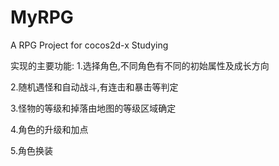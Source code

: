 MyRPG
=====

A RPG Project for cocos2d-x Studying

实现的主要功能:
1.选择角色,不同角色有不同的初始属性及成长方向

2.随机遇怪和自动战斗,有连击和暴击等判定

3.怪物的等级和掉落由地图的等级区域确定

4.角色的升级和加点

5.角色换装
